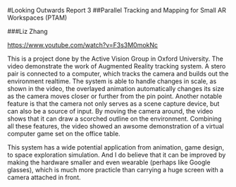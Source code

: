 #Looking Outwards Report 3
##Parallel Tracking and Mapping for Small AR Workspaces (PTAM)

###Liz Zhang

https://www.youtube.com/watch?v=F3s3M0mokNc

This is a project done by the Active Vision Group in Oxford University.
The video demonstrate the work of Augmented Reality tracking system. A stero pair is connected to a computer, which tracks the camera and builds out the environment realtime. 
The system is able to handle changes in scale, as shown in the video, the overlayed animation automatically changes its size as the camera moves closer or further from the pin point. 
Another notable feature is that the camera not only serves as a scene capture device, but can also be a source of input. By moving the camera around, the video shows that it can draw a scorched outline on the environment.
Combining all these features, the video showed an awsome demonstration of a virtual computer game set on the office table.

This system has a wide potential application from animation, game design, to space exploration simulation. And I do believe that it can be improved by making the hardware smaller and even wearable (perhaps like Google glasses), which is much more practicle than carrying a huge screen with a camera attached in front.
